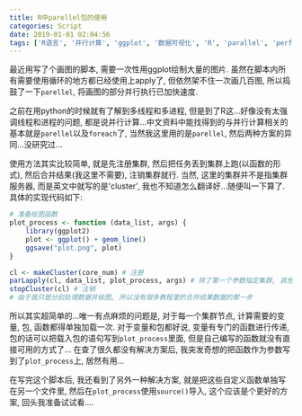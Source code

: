 ```yaml
---
title: R中parellel包的使用
categories: Script
date: 2019-01-01 02:04:56
tags: ['R语言', '并行计算', 'ggplot', '数据可视化', 'R', 'parallel', 'performance']
---
```


最近用写了个画图的脚本, 需要一次性用ggplot绘制大量的图片. 虽然在脚本内所有需要使用循环的地方都已经使用上apply了, 但依然架不住一次画几百图, 所以捣鼓了一下`parellel`, 将画图的部分并行执行已加快速度.
<!-- 摘要部分 -->
<!-- more -->
之前在用python的时候就有了解到多线程和多进程, 但是到了R这...好像没有太强调线程和进程的问题, 都是说并行计算...中文资料中能找得到的与并行计算相关的基本就是`parellel`以及`foreach`了, 当然我这里用的是`parellel`, 然后两种方案的异同...没研究过...

使用方法其实比较简单, 就是先注册集群, 然后把任务丢到集群上跑(以函数的形式), 然后合并结果(我这里不需要), 注销集群就行. 当然, 这里的集群并不是指集群服务器, 而是英文中就写的是'cluster', 我也不知道怎么翻译好...随便叫一下算了. 具体的实现代码如下:

```R
# 准备绘图函数
plot_process <- function (data_list, args) {
    library(ggplot2)
    plot <- ggplot() + geom_line()
    ggsave("plot.png", plot)
}

cl <- makeCluster(core_num) # 注册
parLapply(cl, data_list, plot_process, args) # 除了第一个参数指定集群, 其他参数同lapply
stopCluster(cl) # 注销
# 由于我只是分别处理数据并绘图, 所以没有很多教程里的合并结果数据的那一步
```

所以其实超简单的...唯一有点麻烦的问题是, 对于每一个集群节点, 计算需要的变量, 包, 函数都得单独加载一次. 对于变量和包都好说, 变量有专门的函数进行传递, 包的话可以把载入包的语句写到`plot_process`里面, 但是自己编写的函数就没有直接可用的方式了...
在查了很久都没有解决方案后, 我突发奇想的把函数作为参数写到了`plot_process`上, 居然有用...

在写完这个脚本后, 我还看到了另外一种解决方案, 就是把这些自定义函数单独写在另一个文件里, 然后在`plot_process`使用`source()`导入, 这个应该是个更好的方案, 回头我准备试试看....
